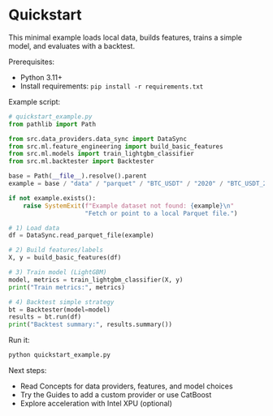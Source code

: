 # Quickstart

This minimal example loads local data, builds features, trains a simple model, and evaluates with a backtest.

Prerequisites:
- Python 3.11+
- Install requirements: `pip install -r requirements.txt`

Example script:

```python
# quickstart_example.py
from pathlib import Path

from src.data_providers.data_sync import DataSync
from src.ml.feature_engineering import build_basic_features
from src.ml.models import train_lightgbm_classifier
from src.ml.backtester import Backtester

base = Path(__file__).resolve().parent
example = base / "data" / "parquet" / "BTC_USDT" / "2020" / "BTC_USDT_2020_08.parquet"

if not example.exists():
    raise SystemExit(f"Example dataset not found: {example}\n"
                     "Fetch or point to a local Parquet file.")

# 1) Load data
df = DataSync.read_parquet_file(example)

# 2) Build features/labels
X, y = build_basic_features(df)

# 3) Train model (LightGBM)
model, metrics = train_lightgbm_classifier(X, y)
print("Train metrics:", metrics)

# 4) Backtest simple strategy
bt = Backtester(model=model)
results = bt.run(df)
print("Backtest summary:", results.summary())
```

Run it:

```bash
python quickstart_example.py
```

Next steps:
- Read Concepts for data providers, features, and model choices
- Try the Guides to add a custom provider or use CatBoost
- Explore acceleration with Intel XPU (optional)

